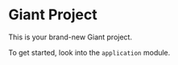 Giant Project
=============

This is your brand-new Giant project.

To get started, look into the `application` module.
